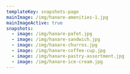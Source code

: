 ```yaml
---
templateKey: snapshots-page
mainImage: /img/hanare-amenities-1.jpg
mainImageActive: true
snapshots:
  - image: /img/hanare-pafet.jpg
  - image: /img/hanare-sandwich.jpg
  - image: /img/hanare-churros.jpg
  - image: /img/hanare-coffee-cup.jpg
  - image: /img/hanare-pastry-assortment.jpg
  - image: /img/hanare-ice-cream.jpg
---
```

